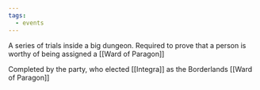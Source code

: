 ```yaml
---
tags:
  - events
---
```

A series of trials inside a big dungeon. Required to prove that a person is worthy of being assigned a [[Ward of Paragon]]

Completed by the party, who elected [[Integra]] as the Borderlands [[Ward of Paragon]]